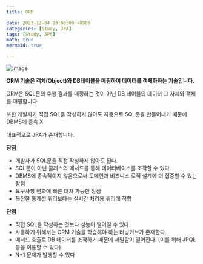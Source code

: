 ```yaml
---
title: ORM

date: 2023-12-04 23:00:00 +0900
categories: [Study, JPA]
tags: [Study, JPA]
math: true
mermaid: true

---
```




![image](https://github.com/ararp1006/Algorithm/assets/130068083/770fc71e-426e-4c5e-8be4-06ab0d5678b5)


**ORM 기술은 객체(Object)와 DB테이블을 매핑하여 데이터를 객체화하는 기술입니다.**

ORM은 SQL문의 수행 결과를 매핑하는 것이 아닌 DB 테이블의 데이터 그 자체와 객체를 매핑합니다. 

또한 개발자가 직접 SQL을 작성하지 않아도 자동으로 SQL문을 만들어내기 때문에 DBMS에 종속 X

대표적으로 JPA가 존재합니다.

**장점**

- 개발자가 SQL문을 직접 작성하지 않아도 된다.
- SQL문이 아닌 클래스의 메서드를 통해 데이터베이스를 조작할 수 있다.
- DBMS에 종속적이지 않음으로써 도메인과 비즈니스 로직 설계에 더 집중할 수 있는 장점
- 요구사항 변화에 빠른 대처 가능한 장점
- 복잡한 통계성 쿼리보다는 실시간 처리용 쿼리에 적합

**단점**

- 직접 SQL을 작성하는 것보다 성능이 떨어질 수 있다.
- 사용하기 위해서는 ORM 기술을 학습해야 하는 러닝커브가 존재한다.
- 메서드 호출로 DB 데이터를 조작하기 때문에 세밀함이 떨어진다. (이를 위해 JPQL 등을 이용할 수 있다)
- N+1 문제가 발생할 수 있다
